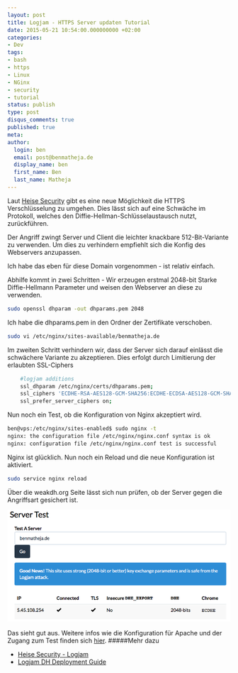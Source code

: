 ```yaml
---
layout: post
title: Logjam - HTTPS Server updaten Tutorial
date: 2015-05-21 10:54:00.000000000 +02:00
categories:
- Dev
tags:
- bash
- https
- Linux
- NGinx
- security
- tutorial
status: publish
type: post
disqus_comments: true
published: true
meta:
author:
  login: ben
  email: post@benmatheja.de
  display_name: ben
  first_name: Ben
  last_name: Matheja
---
```

<p>Laut <a href="http://www.heise.de/security/meldung/Logjam-Attacke-Verschluesselung-von-zehntausenden-Servern-gefaehrdet-2657502.html">Heise Security</a> gibt es eine neue Möglichkeit die HTTPS Verschlüsselung zu umgehen. Dies lässt sich auf eine Schwäche im Protokoll, welches den Diffie-Hellman-Schlüsselaustausch nutzt, zurückführen.</p>
<p>Der Angriff zwingt Server und Client die leichter knackbare 512-Bit-Variante zu verwenden. Um dies zu verhindern empfiehlt sich die Konfig des Webservers anzupassen.</p>
<p>Ich habe das eben für diese Domain vorgenommen - ist relativ einfach.</p>
<p><!--more--></p>
<p>Abhilfe kommt in zwei Schritten - Wir erzeugen erstmal 2048-bit Starke Diffie-Hellmann Parameter und weisen den Webserver an diese zu verwenden.</p>

```bash
sudo openssl dhparam -out dhparams.pem 2048
```
Ich habe die dhparams.pem in den Ordner der Zertifikate verschoben.

```bash
sudo vi /etc/nginx/sites-available/benmatheja.de
```
Im zweiten Schritt verhindern wir, dass der Server sich darauf einlässt die schwächere Variante zu akzeptieren. Dies erfolgt durch Limitierung der erlaubten SSL-Ciphers</p>

```bash
	#logjam additions
    ssl_dhparam /etc/nginx/certs/dhparams.pem;
    ssl_ciphers 'ECDHE-RSA-AES128-GCM-SHA256:ECDHE-ECDSA-AES128-GCM-SHA256:ECDHE-RSA-AES256-GCM-SHA384:ECDHE-ECDSA-AES256-GCM-SHA384:DHE-RSA-AES128-GCM-SHA256:DHE-DSS-AES128-GCM-SHA256:kEDH+AESGCM:ECDHE-RSA-AES128-SHA256:ECDHE-ECDSA-AES128-SHA256:ECDHE-RSA-AES128-SHA:ECDHE-ECDSA-AES128-SHA:ECDHE-RSA-AES256-SHA384:ECDHE-ECDSA-AES256-SHA384:ECDHE-RSA-AES256-SHA:ECDHE-ECDSA-AES256-SHA:DHE-RSA-AES128-SHA256:DHE-RSA-AES128-SHA:DHE-DSS-AES128-SHA256:DHE-RSA-AES256-SHA256:DHE-DSS-AES256-SHA:DHE-RSA-AES256-SHA:AES128-GCM-SHA256:AES256-GCM-SHA384:AES128-SHA256:AES256-SHA256:AES128-SHA:AES256-SHA:AES:CAMELLIA:DES-CBC3-SHA:!aNULL:!eNULL:!EXPORT:!DES:!RC4:!MD5:!PSK:!aECDH:!EDH-DSS-DES-CBC3-SHA:!EDH-RSA-DES-CBC3-SHA:!KRB5-DES-CBC3-SHA';
	ssl_prefer_server_ciphers on;
```
Nun noch ein Test, ob die Konfiguration von Nginx akzeptiert wird.

```bash
ben@vps:/etc/nginx/sites-enabled$ sudo nginx -t
nginx: the configuration file /etc/nginx/nginx.conf syntax is ok
nginx: configuration file /etc/nginx/nginx.conf test is successful
```
<p>Nginx ist glücklich. Nun noch ein Reload und die neue Konfiguration ist aktiviert.</p>

```bash
sudo service nginx reload
```
Über die weakdh.org Seite lässt sich nun prüfen, ob der Server gegen die Angriffsart gesichert ist.

![Screenshot](/res/Screen-Shot-2015-05-21-at-10.50.20.png)

Das sieht gut aus. 
Weitere infos wie die Konfiguration für Apache und der Zugang zum Test finden sich [hier](https://weakdh.org/sysadmin.html).
#####Mehr dazu
* [Heise Security - Logjam](
http://www.heise.de/security/meldung/Logjam-Attacke-Verschluesselung-von-zehntausenden-Servern-gefaehrdet-2657502.html)
* [Logjam DH Deployment Guide](https://weakdh.org/sysadmin.html)
